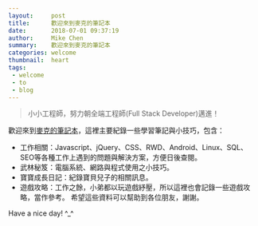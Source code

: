 ```yaml
---
layout:     post
title:      歡迎來到麥克的筆記本
date:       2018-07-01 09:37:19
author:     Mike Chen
summary:    歡迎來到麥克的筆記本
categories: welcome
thumbnail:  heart
tags:
 - welcome
 - to
 - blog
---
```

> 小小工程師，努力朝全端工程師(Full Stack Developer)邁進！

歡迎來到[麥克的筆記本][1]，這裡主要紀錄一些學習筆記與小技巧，包含：
* 工作相關：Javascript、jQuery、CSS、RWD、Android、Linux、SQL、SEO等各種工作上遇到的問題與解決方案，方便日後查閱。
* 武林秘笈：電腦系統、網路與程式使用之小技巧。
* 寶寶成長日記：紀錄寶貝兒子的相關訊息。
* 遊戲攻略：工作之餘，小弟都以玩遊戲紓壓，所以這裡也會記錄一些遊戲攻略，當作參考。
希望這些資料可以幫助到各位朋友，謝謝。

Have a nice day! ^_^

[1]: https://mike2014mike.github.io/
